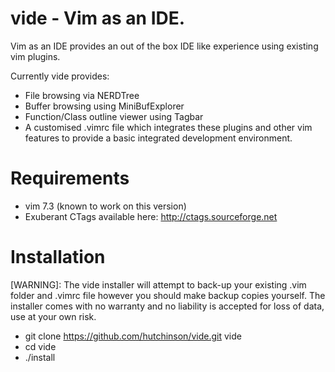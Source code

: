 vide - Vim as an IDE.
=====================

Vim as an IDE provides an out of the box IDE like experience using existing vim plugins.

Currently vide provides:
- File browsing via NERDTree
- Buffer browsing using MiniBufExplorer
- Function/Class outline viewer using Tagbar
- A customised .vimrc file which integrates these plugins and other vim features to provide a basic integrated development environment.

Requirements
============
- vim 7.3 (known to work on this version)
- Exuberant CTags available here: http://ctags.sourceforge.net

Installation
============
[WARNING]: The vide installer will attempt to back-up your existing .vim folder and .vimrc file however you should make backup copies yourself. The installer comes with no warranty and no liability is accepted for loss of data, use at your own risk.

- git clone https://github.com/hutchinson/vide.git vide
- cd vide
- ./install
